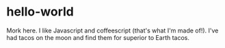 # hello-world

Mork here.  I like Javascript and coffeescript (that's what I'm made of!).
I've had tacos on the moon and find them for superior to Earth tacos.
